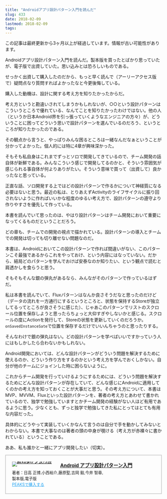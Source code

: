 ```yaml
---
title: "Androidアプリ設計パターン入門を読んだ"
slug: 433
date: 2018-02-09
lastmod: 2018-02-09
tags: 
---
```


<div id="wppda_alert">この記事は最終更新から3ヶ月以上が経過しています。情報が古い可能性があります。</div><p>Androidアプリ設計パターン入門を読んだ。製本版を買ったとばかり思っていたが、電子版で出資していた。思い込みとは恐ろしいものである。</p>
<p>せっかく出資して購入したのだから、もっと早く読んで（アーリーアクセス版で）疑問点なり質問すればよかったなと今更後悔している。</p>
<p>購入した動機は、設計に関する考え方を知りたかったからだ。</p>
<p>考え方というと勘違いされてしまうかもしれないが、○○という設計パターンはこういうところで優れている、なんてことを知りたかったわけではない。他の人（というか日本Android界を引っ張っていくようなエンジニアの方々）が、どういうことに困ってどういう思いで設計パターンを選んでいるのだろう、というところが知りたかったのである。</p>
<p>その観点から言うと、やっぱりみんな困るところは一緒なんだなぁということが分かってよかった。個人的には特に4章が興味深かった。</p>
<p>そもそも私自身はこれまでずっとソロで開発してきているので、チーム開発の話自体が新鮮である。みんなこういう感じで開発してるのかと、そういう雰囲気が感じられる事自体が何よりありがたい。そういう意味で買って（出資して）良かったなと思っている。</p>
<p>正直な話、ソロ開発する上ではどの設計パターンで作るかについて神経質になる必要はないと思う。最近の私は、とりあえずActivityのライフサイクルに振り回されないように作ればいいかな程度のゆるい考え方で、設計パターンの遵守より作りやすさを優先して作っている。</p>
<p>本書を読んでいて思ったのは、やはり設計パターンはチーム開発において重要になってくるものだということだろう。</p>
<p>どの章も、チームでの開発の視点で描かれている。設計パターンの導入とチームでの開発は切っても切り離せない問題なのだ。</p>
<p>本書は、Androidにおいてこの設計パターンで作れば間違いがない、このパターンこそ最強であるからこれをやっておけ、という内容にはなっていない。だから、結局どのパターンを学んでおけば安泰なのか知りたい、という観点で読むと肩透かしを食らうと思う。</p>
<p>そもそもそんな銀の弾丸があるなら、みんながそのパターンで作っているはずだ。</p>
<p>私は本書を読んでいて、Fluxパターンはなんか良さそうだなと思ったのだけど（データの流れを一方通行にするというところと、状態を保持するStoreが独立してるってところが良さそうに感じた）、じゃあこのパターンでリストのスクロール位置を保存しようと思ったらちょっと大仰すぎやしないかと感じる。スクロールの度にActionを発行して、Storeの状態を更新していくのだろうか。<code>onSavedInstanceSate</code>で位置を保存するだけでいいんちゃうのと思ったりする。</p>
<p>そんなわけで銀の弾丸はない。どの設計パターンを学べばいいですかっていう人にはもしかしたら合わないかもしれない。</p>
<p>Android開発においては、どんな設計パターンがどういう問題を解決するために使えるのか、どういう作り方をするのかという考え方を学んでおくしかない。自分が他のチームにジョインした時に困らないように。</p>
<p>これからチーム開発を行っていけるようにするためには、どういう問題を解決するためにどんな設計パターンが存在していて、どんな感じにAndroidに適用してくのかの考え方を知っておくことが大事だと思う。その考え方について、本書はMVP、MVVM、Fluxといった設計パターンを、著者の考え方とあわせて書かれているので、独学で勉強していますとかチーム開発の経験がない人ほど有用であるように思う。少なくとも、ずっと独学で勉強してきた私にとってはとても有用な内容だった。</p>
<p>具体的にどうやって実装していくかなんて言うのは自分で手を動かしてみないとわからない。本書で大事なのは著者の頭の中身が覗ける（考え方が赤裸々に書かれている）ということである。</p>
<p>ああ、私も誰かと一緒にアプリ開発したい（切実）。</p>
<div class="peaks_widget" style="overflow:hidden; padding:20px; border:2px solid #ccc;">
<div class="peaks_widget__image" style="float:left; margin-right:15px; line-height:0;"><a target="_blank" id="purchase" href="https://peaks.cc/gen0083/architecture_patterns"><img alt="Android アプリ設計パターン入門" style="border:none; max-width:140px;" src="https://s3-ap-northeast-1.amazonaws.com/peaks-images/project003_cover.jpg"></a></div>
<div class="peaks_widget__info">
<p style="margin:0 0 3px 0; font-size:110%; font-weight:bold;"><a target="_blank" id="purchase" href="http://peaks.cc/gen0083/architecture_patterns">Android アプリ設計パターン入門</a></p>
<ul style="margin:0; padding:0;">
<li style="font-size:90%; list-style:none;"><span>著者：</span><span>日高 正博,</span><span>小西裕介,</span><span>藤原聖,</span><span>吉岡 毅,</span><span>今井 智章,</span></li>
<li style="font-size:90%; list-style:none;">製本版,電子版</li>
<li style="font-size:90%; list-style:none;"><a target="_blank" id="purchase" style="text-decoration:underline; color:#1DA1F2;" href="http://peaks.cc/gen0083/architecture_patterns">PEAKSで購入する</a></li>
</ul>
</div>
</div>

  